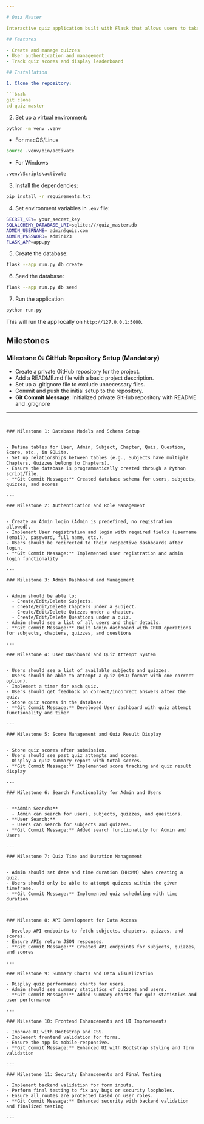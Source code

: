 ```yaml
---

# Quiz Master

Interactive quiz application built with Flask that allows users to take quizzes, track their scores, and engage with a variety of quiz categories. The project includes functionality to manage quizzes, users, and leaderboards.

## Features

- Create and manage quizzes
- User authentication and management
- Track quiz scores and display leaderboard

## Installation

1. Clone the repository:

```bash
git clone 
cd quiz-master
```

2. Set up a virtual environment:

```bash
python -m venv .venv
```
- For macOS/Linux
```bash
source .venv/bin/activate
```
- For Windows
```bash
.venv\Scripts\activate
```

3. Install the dependencies:

```bash
pip install -r requirements.txt
```

4. Set environment variables in `.env` file:

```bash
SECRET_KEY= your_secret_key
SQLALCHEMY_DATABASE_URI=sqlite:///quiz_master.db
ADMIN_USERNAME= admin@quiz.com
ADMIN_PASSWORD= admin123
FLASK_APP=app.py
```

5. Create the database:

```bash
flask --app run.py db create
```

6. Seed the database:

```bash
flask --app run.py db seed
```

7. Run the application

```bash
python run.py
```

This will run the app locally on `http://127.0.0.1:5000`.

## Milestones

### Milestone 0: GitHub Repository Setup (Mandatory)
- Create a private GitHub repository for the project.
- Add a README.md file with a basic project description.
- Set up a .gitignore file to exclude unnecessary files.
- Commit and push the initial setup to the repository.
- **Git Commit Message:** Initialized private GitHub repository with README and .gitignore

---
```


### Milestone 1: Database Models and Schema Setup


- Define tables for User, Admin, Subject, Chapter, Quiz, Question, Score, etc., in SQLite.
- Set up relationships between tables (e.g., Subjects have multiple Chapters, Quizzes belong to Chapters).
- Ensure the database is programmatically created through a Python script/file.
- **Git Commit Message:** Created database schema for users, subjects, quizzes, and scores

---

### Milestone 2: Authentication and Role Management


- Create an Admin login (Admin is predefined, no registration allowed).
- Implement User registration and login with required fields (username (email), password, full name, etc.).
- Users should be redirected to their respective dashboards after login.
- **Git Commit Message:** Implemented user registration and admin login functionality

---

### Milestone 3: Admin Dashboard and Management


- Admin should be able to:
  - Create/Edit/Delete Subjects.
  - Create/Edit/Delete Chapters under a subject.
  - Create/Edit/Delete Quizzes under a chapter.
  - Create/Edit/Delete Questions under a quiz.
- Admin should see a list of all users and their details.
- **Git Commit Message:** Built Admin dashboard with CRUD operations for subjects, chapters, quizzes, and questions

---

### Milestone 4: User Dashboard and Quiz Attempt System


- Users should see a list of available subjects and quizzes.
- Users should be able to attempt a quiz (MCQ format with one correct option).
- Implement a timer for each quiz.
- Users should get feedback on correct/incorrect answers after the quiz.
- Store quiz scores in the database.
- **Git Commit Message:** Developed User dashboard with quiz attempt functionality and timer

---

### Milestone 5: Score Management and Quiz Result Display


- Store quiz scores after submission.
- Users should see past quiz attempts and scores.
- Display a quiz summary report with total scores.
- **Git Commit Message:** Implemented score tracking and quiz result display

---

### Milestone 6: Search Functionality for Admin and Users


- **Admin Search:**
  - Admin can search for users, subjects, quizzes, and questions.
- **User Search:**
  - Users can search for subjects and quizzes.
- **Git Commit Message:** Added search functionality for Admin and Users

---

### Milestone 7: Quiz Time and Duration Management


- Admin should set date and time duration (HH:MM) when creating a quiz.
- Users should only be able to attempt quizzes within the given timeframe.
- **Git Commit Message:** Implemented quiz scheduling with time duration

---

### Milestone 8: API Development for Data Access

- Develop API endpoints to fetch subjects, chapters, quizzes, and scores.
- Ensure APIs return JSON responses.
- **Git Commit Message:** Created API endpoints for subjects, quizzes, and scores

---

### Milestone 9: Summary Charts and Data Visualization

- Display quiz performance charts for users.
- Admin should see summary statistics of quizzes and users.
- **Git Commit Message:** Added summary charts for quiz statistics and user performance

---

### Milestone 10: Frontend Enhancements and UI Improvements

- Improve UI with Bootstrap and CSS.
- Implement frontend validation for forms.
- Ensure the app is mobile-responsive.
- **Git Commit Message:** Enhanced UI with Bootstrap styling and form validation

---

### Milestone 11: Security Enhancements and Final Testing

- Implement backend validation for form inputs.
- Perform final testing to fix any bugs or security loopholes.
- Ensure all routes are protected based on user roles.
- **Git Commit Message:** Enhanced security with backend validation and finalized testing

---